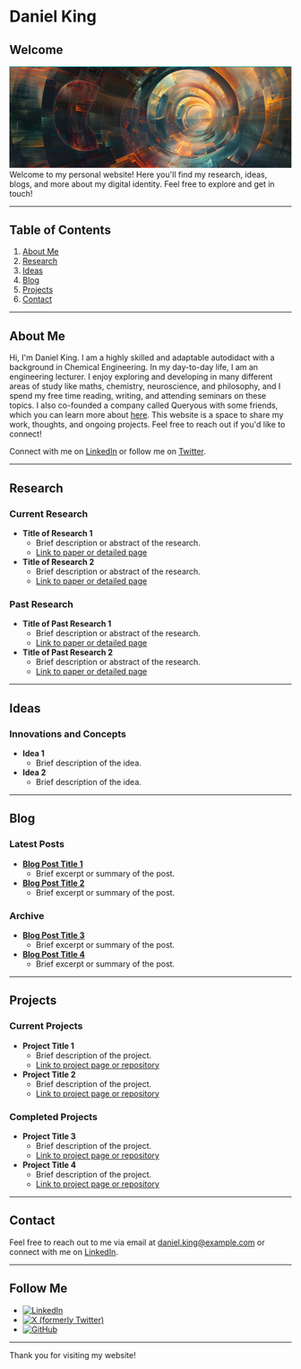 # Daniel King
## Welcome
![Welcome Banner](Queryous2.GIF)
Welcome to my personal website! Here you'll find my research, ideas, blogs, and more about my digital identity. Feel free to explore and get in touch!

---

## Table of Contents
1. [About Me](#about-me)
2. [Research](#research)
3. [Ideas](#ideas)
4. [Blog](#blog)
5. [Projects](#projects)
6. [Contact](#contact)

---

## About Me

Hi, I'm Daniel King. I am a highly skilled and adaptable autodidact with a background in Chemical Engineering. In my day-to-day life, I am an engineering lecturer. I enjoy exploring and developing in many different areas of study like maths, chemistry, neuroscience, and philosophy, and I spend my free time reading, writing, and attending seminars on these topics. I also co-founded a company called Queryous with some friends, which you can learn more about [here](https://queryous.ai/). This website is a space to share my work, thoughts, and ongoing projects. Feel free to reach out if you'd like to connect!

Connect with me on [LinkedIn](https://www.linkedin.com/in/daniel-king-igwe/) or follow me on [Twitter](https://x.com/king22dki).

---

## Research
### Current Research
- **Title of Research 1**
  - Brief description or abstract of the research.
  - [Link to paper or detailed page](#)
- **Title of Research 2**
  - Brief description or abstract of the research.
  - [Link to paper or detailed page](#)

### Past Research
- **Title of Past Research 1**
  - Brief description or abstract of the research.
  - [Link to paper or detailed page](#)
- **Title of Past Research 2**
  - Brief description or abstract of the research.
  - [Link to paper or detailed page](#)

---

## Ideas
### Innovations and Concepts
- **Idea 1**
  - Brief description of the idea.
- **Idea 2**
  - Brief description of the idea.

---

## Blog
### Latest Posts
- **[Blog Post Title 1](#)**
  - Brief excerpt or summary of the post.
- **[Blog Post Title 2](#)**
  - Brief excerpt or summary of the post.

### Archive
- **[Blog Post Title 3](#)**
  - Brief excerpt or summary of the post.
- **[Blog Post Title 4](#)**
  - Brief excerpt or summary of the post.

---

## Projects
### Current Projects
- **Project Title 1**
  - Brief description of the project.
  - [Link to project page or repository](#)
- **Project Title 2**
  - Brief description of the project.
  - [Link to project page or repository](#)

### Completed Projects
- **Project Title 3**
  - Brief description of the project.
  - [Link to project page or repository](#)
- **Project Title 4**
  - Brief description of the project.
  - [Link to project page or repository](#)

---

## Contact
Feel free to reach out to me via email at [daniel.king@example.com](mailto:daniel.king@example.com) or connect with me on [LinkedIn](https://www.linkedin.com/in/daniel-king-igwe/).

---

## Follow Me

- [![LinkedIn](https://img.shields.io/badge/LinkedIn-0077B5?style=flat-square&logo=linkedin&logoColor=white)](https://www.linkedin.com/in/daniel-king-igwe/)
- [![X (formerly Twitter)](https://img.shields.io/badge/X-000000?style=flat-square&logo=x&logoColor=white)](https://x.com/king22dki)
- [![GitHub](https://img.shields.io/badge/GitHub-181717?style=flat-square&logo=github&logoColor=white)](https://github.com/King22dki)
---

Thank you for visiting my website!
